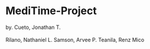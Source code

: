 # MediTime-Project
by. Cueto, Jonathan T.<br>
    <br>Rilano, Nathaniel L.
    Samson, Arvee P.
    Teanila, Renz Mico
